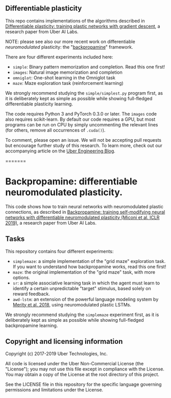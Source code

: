 ## Differentiable plasticity

This repo contains implementations of the algorithms described in [Differentiable plasticity: training plastic networks with gradient descent](https://arxiv.org/abs/1804.02464), a research paper from Uber AI Labs.

NOTE: please see also our more recent work on differentiable *neuromodulated* plasticity: the "[backpropamine](https://github.com/uber-research/backpropamine)" framework.

There are four different experiments included here:

- `simple`: Binary pattern memorization and completion. Read this one first!
- `images`: Natural image memorization and completion
- `omniglot`: One-shot learning in the Omniglot task
- `maze`: Maze exploration task (reinforcement learning)


We strongly recommend studying the `simple/simplest.py` program first, as it is deliberately kept as simple as possible while showing full-fledged differentiable plasticity learning.

The code requires Python 3 and PyTorch 0.3.0 or later. The `images` code also requires scikit-learn. By default our code requires a GPU, but most programs can be run on CPU by simply uncommenting the relevant lines (for others, remove all occurrences of `.cuda()`).

To comment, please open an issue. We will not be accepting pull requests but encourage further study of this research. To learn more, check out our accompanying article on the [Uber Engineering Blog](https://eng.uber.com/differentiable-plasticity).


=======
# Backpropamine: differentiable neuromodulated plasticity.

This code shows how to train neural networks with neuromodulated plastic connections, as described in [Backpropamine: training self-modifying
neural networks with differentiable neuromodulated plasticity (Miconi et al.
ICLR 2019)](https://openreview.net/pdf?id=r1lrAiA5Ym), a research paper from
Uber AI Labs.

## Tasks


This repository contains four different experiments:

* `simplemaze`: a simple implementation of the "grid maze" exploration task. If you want to understand how backpropamine works, read this one first!
* `maze`: the original implementation of the "grid maze" task, with more options.
* `sr`: a simple associative learning task in which the agent must learn to identify a certain unpredictable "target" stimulus, based solely on reward feedback.
* `awd-lstm`: an extension of the powerful language modeling system by [Merity et al. 2018](https://github.com/salesforce/awd-lstm-lm), using neuromodulated plastic LSTMs.

We strongly recommend studying the `simplemaze` experiment first, as it is deliberately kept as simple as possible while showing full-fledged backpropamine learning.

## Copyright and licensing information

Copyright (c) 2017-2019 Uber Technologies, Inc.

All code is licensed under the Uber Non-Commercial License (the "License");
you may not use this file except in compliance with the License.
You may obtain a copy of the License at the root directory of this project. 

See the LICENSE file in this repository for the specific language governing 
permissions and limitations under the License. 

